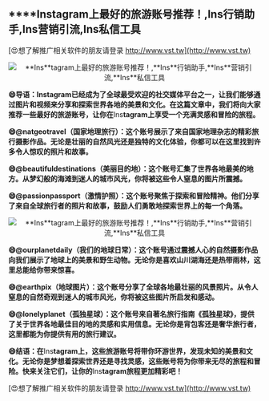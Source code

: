 ## ****Ins**tagram上最好的旅游账号推荐！,**Ins**行销助手,**Ins**营销引流,**Ins**私信工具**

[😍想了解推广相关软件的朋友请登录 http://www.vst.tw](http://www.vst.tw)

 <center><img src="https://vst.tw/MP4/tuiguang/png/5.png" alt="**Ins**tagram上最好的旅游账号推荐！,**Ins**行销助手,**Ins**营销引流,**Ins**私信工具"></center>

**😄导语：**Ins**tagram已经成为了全球最受欢迎的社交媒体平台之一，让我们能够通过图片和视频来分享和探索世界各地的美景和文化。在这篇文章中，我们将向大家推荐一些最好的旅游账号，让你在**Ins**tagram上享受一个充满灵感和冒险的旅程。**

**😄@natgeotravel（国家地理旅行）：这个账号展示了来自国家地理杂志的精彩旅行摄影作品。无论是壮丽的自然风光还是独特的文化体验，你都可以在这里找到许多令人惊叹的照片和故事。**

**😄@beautifuldestinations（美丽目的地）：这个账号汇集了世界各地最美的地方。从梦幻般的海滩到迷人的城市风光，你将被这些令人窒息的图片所震撼。**

**😄@passionpassport（激情护照）：这个账号聚焦于探索和冒险精神。他们分享了来自全球旅行者的照片和故事，鼓励人们勇敢地探索世界上的每一个角落。**

 <center><img src="https://vst.tw/MP4/tuiguang/png/5.png" alt="**Ins**tagram上最好的旅游账号推荐！,**Ins**行销助手,**Ins**营销引流,**Ins**私信工具"></center>

**😄@ourplanetdaily（我们的地球日常）：这个账号通过震撼人心的自然摄影作品向我们展示了地球上的美景和野生动物。无论你是喜欢山川湖海还是热带雨林，这里总能给你带来惊喜。**

**😄@earthpix（地球图片）：这个账号分享了全球各地最壮丽的风景照片。从令人窒息的自然奇观到迷人的城市风光，你将被这些图片所启发和感动。**

**😄@lonelyplanet（孤独星球）：这个账号来自著名旅行指南《孤独星球》，提供了关于世界各地最佳目的地的灵感和实用信息。无论你是背包客还是奢华旅行者，这里都能为你提供有用的旅行建议。**

**😄结语：在**Ins**tagram上，这些旅游账号将带你环游世界，发现未知的美景和文化。无论你是梦想着探索世界还是寻找灵感，这些账号将为你带来无尽的旅程和冒险。快来关注它们，让你的**Ins**tagram旅程更加精彩吧！**

[😍想了解推广相关软件的朋友请登录 http://www.vst.tw](http://www.vst.tw)



